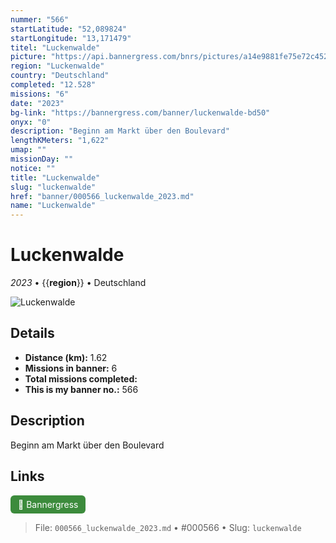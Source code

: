 ```yaml
---
nummer: "566"
startLatitude: "52,089824"
startLongitude: "13,171479"
titel: "Luckenwalde"
picture: "https://api.bannergress.com/bnrs/pictures/a14e9881fe75e72c4525b1cd6bed63a8"
region: "Luckenwalde"
country: "Deutschland"
completed: "12.528"
missions: "6"
date: "2023"
bg-link: "https://bannergress.com/banner/luckenwalde-bd50"
onyx: "0"
description: "Beginn am Markt über den Boulevard"
lengthKMeters: "1,622"
umap: ""
missionDay: ""
notice: ""
title: "Luckenwalde"
slug: "luckenwalde"
href: "banner/000566_luckenwalde_2023.md"
name: "Luckenwalde"
---
```

# Luckenwalde

*2023* • {{__region__}} • Deutschland

![Luckenwalde](https://api.bannergress.com/bnrs/pictures/a14e9881fe75e72c4525b1cd6bed63a8)



## Details
- **Distance (km):** 1.62
- **Missions in banner:** 6
- **Total missions completed:** 
- **This is my banner no.:** 566



## Description
Beginn am Markt über den Boulevard



## Links
<a href="https://bannergress.com/banner/luckenwalde-bd50" target="_blank" style="display:inline-block;margin-right:8px;padding:6px 12px;background:#3c8b3c;color:#fff;text-decoration:none;border-radius:6px;">🔗 Bannergress</a>



> File: `000566_luckenwalde_2023.md` • #000566 • Slug: `luckenwalde`

